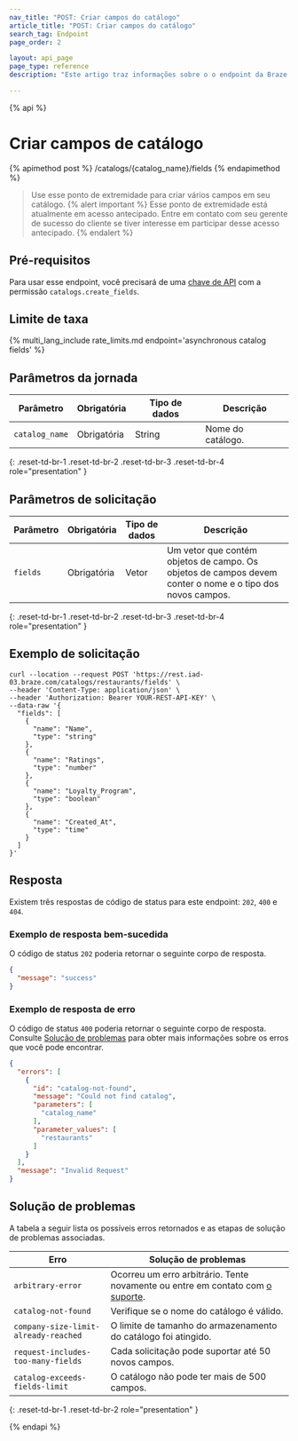 ```yaml
---
nav_title: "POST: Criar campos do catálogo"
article_title: "POST: Criar campos do catálogo"
search_tag: Endpoint
page_order: 2

layout: api_page
page_type: reference
description: "Este artigo traz informações sobre o o endpoint da Braze \"Criar campos do catálogo\"."

---
```

{% api %}
# Criar campos de catálogo
{% apimethod post %}
/catalogs/{catalog_name}/fields
{% endapimethod %}

> Use esse ponto de extremidade para criar vários campos em seu catálogo.
{% alert important %}
Esse ponto de extremidade está atualmente em acesso antecipado. Entre em contato com seu gerente de sucesso do cliente se tiver interesse em participar desse acesso antecipado.
{% endalert %}

## Pré-requisitos

Para usar esse endpoint, você precisará de uma [chave de API]({{site.baseurl}}/api/basics#rest-api-key/) com a permissão `catalogs.create_fields`.

## Limite de taxa

{% multi_lang_include rate_limits.md endpoint='asynchronous catalog fields' %}

## Parâmetros da jornada

| Parâmetro      | Obrigatória | Tipo de dados | Descrição          |
| -------------- | -------- | --------- | -------------------- |
| `catalog_name` | Obrigatória | String    | Nome do catálogo. |
{: .reset-td-br-1 .reset-td-br-2 .reset-td-br-3 .reset-td-br-4 role="presentation" }

## Parâmetros de solicitação

| Parâmetro | Obrigatória | Tipo de dados | Descrição                                                                                                  |
| --------- | -------- | --------- | ------------------------------------------------------------------------------------------------------------ |
| `fields`  | Obrigatória | Vetor     | Um vetor que contém objetos de campo. Os objetos de campos devem conter o nome e o tipo dos novos campos. |
{: .reset-td-br-1 .reset-td-br-2 .reset-td-br-3 .reset-td-br-4 role="presentation" }

## Exemplo de solicitação

```
curl --location --request POST 'https://rest.iad-03.braze.com/catalogs/restaurants/fields' \
--header 'Content-Type: application/json' \
--header 'Authorization: Bearer YOUR-REST-API-KEY' \
--data-raw '{
  "fields": [
    {
      "name": "Name",
      "type": "string"
    },
    {
      "name": "Ratings",
      "type": "number"
    },
    {
      "name": "Loyalty_Program",
      "type": "boolean"
    },
    {
      "name": "Created_At",
      "type": "time"
    }
  ]
}'
```

## Resposta

Existem três respostas de código de status para este endpoint: `202`, `400` e `404`.

### Exemplo de resposta bem-sucedida

O código de status `202` poderia retornar o seguinte corpo de resposta.

```json
{
  "message": "success"
}
```

### Exemplo de resposta de erro

O código de status `400` poderia retornar o seguinte corpo de resposta. Consulte [Solução de problemas](#troubleshooting) para obter mais informações sobre os erros que você pode encontrar.

```json
{
  "errors": [
    {
      "id": "catalog-not-found",
      "message": "Could not find catalog",
      "parameters": [
        "catalog_name"
      ],
      "parameter_values": [
        "restaurants"
      ]
    }
  ],
  "message": "Invalid Request"
}
```

## Solução de problemas

A tabela a seguir lista os possíveis erros retornados e as etapas de solução de problemas associadas.

| Erro                                | Solução de problemas                                                                                        |
|--------------------------------------|--------------------------------------------------------------------------------------------------------|
| `arbitrary-error`                    | Ocorreu um erro arbitrário. Tente novamente ou entre em contato com [o suporte]({{site.baseurl}}/support_contact/). |
| `catalog-not-found`                  | Verifique se o nome do catálogo é válido.                                                                  |
| `company-size-limit-already-reached` | O limite de tamanho do armazenamento do catálogo foi atingido.                                                             |
| `request-includes-too-many-fields`   | Cada solicitação pode suportar até 50 novos campos.                                                          |
| `catalog-exceeds-fields-limit`       | O catálogo não pode ter mais de 500 campos.                                                              |
{: .reset-td-br-1 .reset-td-br-2 role="presentation" }

{% endapi %}
